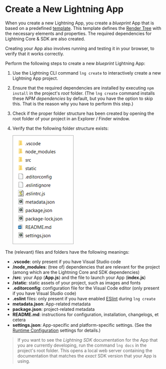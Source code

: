 # Create a New Lightning App


When you create a new Lightning App, you create a  *blueprint* App that is based on a predefined [template](/lightning-core-reference/Templates/index). This template defines the [Render Tree](/lightning-core-reference/RenderEngine/RenderTree.md) with the necessary elements and properties. The required  dependencies for Lightning Core &amp; SDK are also created.


Creating your App also involves running and testing it in your browser, to verify that it works correctly.


Perform the following steps to create a new *blueprint* Lightning App:

1. Use the Lightning CLI command `lng create` to interactively create a new Lightning App project.
2. Ensure that the required dependencies are installed by executing `npm install` in the project's *root* folder. (The `lng create` command installs these *NPM dependencies* by default, but you have the option to skip this. That is the reason why you have to perform this step.)
3. Check if the proper folder structure has been created by opening the root folder of your project in an Explorer / Finder window.
4. Verify that the following folder structure exists:

	![](../../Resources/Images/CreateAPP/FolderStructure_Create.png)

The (relevant) files and folders have the following meanings:

* **.vscode**: only present if you have Visual Studio code
* **/node_modules**: (tree of) dependencies that are relevant for the project (among which are the Lightning Core and SDK dependencies)
* **/src**: your App (**App.js**) and the file to launch your App (**index.js**)
* **/static**: static assets of your project, such as images and fonts
* **.editorconfig**: configuration file for the Visual Code editor (only present if you have Visual Studio code)
* **.eslint** files: only present if you have enabled [ESlint](https://eslint.org/) during `lng create`
* **metadata.json**: App-related metadata
* **package.json**: project-related metadata
* **README.md**: instructions for configuration, installation, changelogs, et cetera
* **settings.json**: App-specific and platform-specific settings. (See the [Runtime Configuration](/lightning-core-reference/RuntimeConfig/index) settings for details.)

> If you want to see the *Lightning SDK* documentation for the App that you are currently developing, run the command `lng docs` in the project's root folder. This opens a local web server containing the documentation that matches the *exact* SDK version that your App is using.
